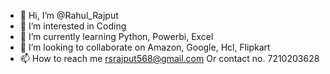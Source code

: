 - 👋 Hi, I’m @Rahul_Rajput  
- 👀 I’m interested in Coding  
- 🌱 I’m currently learning Python, Powerbi, Excel
- 💞️ I’m looking to collaborate on Amazon, Google, Hcl, Flipkart
- 📫 How to reach me rsrajput568@gmail.com Or contact no. 7210203628

<!---
rsrajput568/rsrajput568 is a ✨ special ✨ repository because its `README.md` (this file) appears on your GitHub profile.
You can click the Preview link to take a look at your changes.
--->
